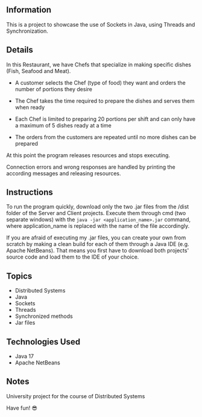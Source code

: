 ## Information

This is a project to showcase the use of Sockets in Java, using Threads and Synchronization.

## Details

In this Restaurant, we have Chefs that specialize in making specific dishes (Fish, Seafood and Meat).

- A customer selects the Chef (type of food) they want and orders the number of portions they desire

- The Chef takes the time required to prepare the dishes and serves them when ready

- Each Chef is limited to preparing 20 portions per shift and can only have a maximum of 5 dishes ready at a time

- The orders from the customers are repeated until no more dishes can be prepared

At this point the program releases resources and stops executing.

Connection errors and wrong responses are handled by printing the according messages and releasing resources.

## Instructions
To run the program quickly, download only the two .jar files from the /dist folder of the Server and Client projects.
Execute them through cmd (two separate windows) with the `java -jar <application_name>.jar` command, where application_name is replaced with the name of the file accordingly.

If you are afraid of executing my .jar files, you can create your own from scratch by making a clean build for each of them through a Java IDE (e.g. Apache NetBeans).
That means you first have to download both projects' source code and load them to the IDE of your choice.

## Topics
- Distributed Systems
- Java
- Sockets
- Threads
- Synchronized methods
- Jar files

## Technologies Used
- Java 17
- Apache NetBeans

## Notes
University project for the course of Distributed Systems

Have fun! 😎